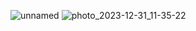 ![unnamed](https://github.com/velicharlagokulkumar/quartus/assets/104726431/c935aee7-ce9a-4761-9f2d-29555e687e86)
![photo_2023-12-31_11-35-22](https://github.com/velicharlagokulkumar/quartus/assets/104726431/c9cef483-8608-4225-85da-eac3851f2a2c)
